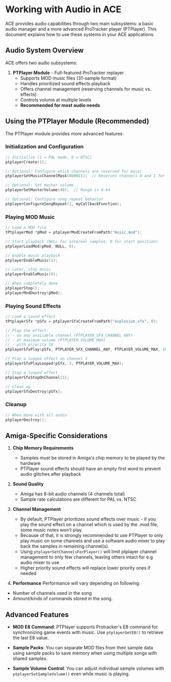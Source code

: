 # Working with Audio in ACE

ACE provides audio capabilities through two main subsystems: a basic audio manager and a more advanced ProTracker player (PTPlayer). This document explains how to use these systems in your ACE applications.

## Audio System Overview

ACE offers two audio subsystems:

1. **PTPlayer Module** - Full-featured ProTracker replayer
   - Supports MOD music files (31-sample format)
   - Handles prioritized sound effects playback
   - Offers channel management (reserving channels for music vs. effects)
   - Controls volume at multiple levels
   - **Recommended for most audio needs**

## Using the PTPlayer Module (Recommended)

The PTPlayer module provides more advanced features:

### Initialization and Configuration

```c
// Initialize (1 = PAL mode, 0 = NTSC)
ptplayerCreate(1);

// Optional: Configure which channels are reserved for music
ptplayerSetMusicChannelMask(0b0011);  // Reserves channels 0 and 1 for music

// Optional: Set master volume
ptplayerSetMasterVolume(48);  // Range is 0-64

// Optional: Configure song repeat behavior
ptplayerConfigureSongRepeat(1, myCallbackFunction);
```

### Playing MOD Music

```c
// Load a MOD file
tPtplayerMod *pMod = ptplayerModCreateFromPath("music.mod");

// Start playback (NULL for internal samples, 0 for start position)
ptplayerLoadMod(pMod, NULL, 0);

// Enable music playback
ptplayerEnableMusic(1);

// Later, stop music
ptplayerEnableMusic(0);

// When completely done
ptplayerStop();
ptplayerModDestroy(pMod);
```

### Playing Sound Effects

```c
// Load a sound effect
tPtplayerSfx *pSfx = ptplayerSfxCreateFromPath("explosion.sfx", 0);

// Play the effect:
// - on any available channel (PTPLAYER_SFX_CHANNEL_ANY)
// - at maximum volume (PTPLAYER_VOLUME_MAX)
// - with priority 10
ptplayerSfxPlay(pSfx, PTPLAYER_SFX_CHANNEL_ANY, PTPLAYER_VOLUME_MAX, 10);

// Play a looped effect on channel 3
ptplayerSfxPlayLooped(pSfx, 3, PTPLAYER_VOLUME_MAX);

// Stop a looped effect
ptplayerSfxStopOnChannel(3);

// Clean up
ptplayerSfxDestroy(pSfx);
```

### Cleanup

```c
// When done with all audio
ptplayerDestroy();
```

## Amiga-Specific Considerations

1. **Chip Memory Requirements**
   - Samples must be stored in Amiga's chip memory to be played by the hardware
   - PTPlayer sound effects should have an empty first word to prevent audio glitches after playback

2. **Sound Quality**
   - Amiga has 8-bit audio channels (4 channels total)
   - Sample rate calculations are different for PAL vs. NTSC

3. **Channel Management**
   - By default, PTPlayer prioritizes sound effects over music - if you play the sound effect on a channel which is used by the .mod file, some music notes won't play.
   - Because of that, it is strongly recommended to use PTPlayer to only play music on some channels and use a software audio mixer to play back the samples in remaining channel(s).
   - Using `ptplayerSetChannelsForPlayer()` will limit ptplayer channel management to only few channels, leaving others intact for e.g. audio mixer to use.
   - Higher priority sound effects will replace lower priority ones if needed

4. **Performance**
Performance will vary depending on following:

- Number of channels used in the song
- Amount/kinds of commands stored in the song.

## Advanced Features

- **MOD E8 Command**: PTPlayer supports Protracker's E8 command for synchronizing game events with music. Use `ptplayerGetE8()` to retrieve the last E8 value.

- **Sample Packs**: You can separate MOD files from their sample data using sample packs to save memory when using multiple songs with shared samples.

- **Sample Volume Control**: You can adjust individual sample volumes with `ptplayerSetSampleVolume()` even while music is playing.